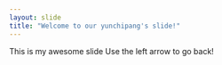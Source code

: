 ```yaml
---
layout: slide
title: "Welcome to our yunchipang's slide!"
---
```

This is my awesome slide
Use the left arrow to go back!
